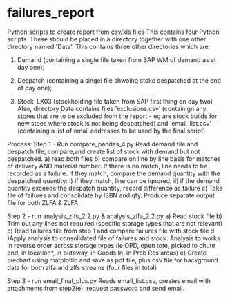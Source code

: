 # failures_report
Python scripts to create report from csv/xls files
This contains four Python scripts. These should be placed in a directory together with one other
directory named 'Data'. This contains three other directories which are:
1) Demand (containing a single file taken from SAP WM of demand as at day one);
2. Despatch (containing a singel file shwoing stokc despatched at the end of day one);
3) Stock_LX03 (stockholding file taken from SAP first thing on day two)
Also, directory Data contains files 'exclusions.csv' (containign any stores that are to be excluded
from the report - eg are stock builds for new stoes where stock is not being despatched) and
'email_list.csv' (containing a list of email addresses to be used by the final script)

Process:
Step 1 - Run compare_pandas_4.py
 Read demand file and despatch file, compare,and create list of stock with demand but
 not despatched.
a) read both files
b) compare on line by line basis for matches of delivery AND material number.
   If there is no match, line needs to be recorded as a failure.
   If they match, compare the demand quantity with the despatched quantity:
   i) if they match, line can be ignored;
   ii) if the demand quantity exceeds the despatch quantity, record difference as failure
c) Take file of failures and consolidate by ISBN and qty. Produce separate output file for
   both ZLFA & ZLFA

Step 2 - run analysis_zlfs_2.2.py & analysis_zlfa_2.2.py
 a) Read stock file
 b) Trim out any lines not required (specific storage types that are not relevant)
 c) Read failures file from step 1 and compare failures file with stock file
 d )Apply analysis to consolidated file of failures and stock. Analysis to works in reverse
 order across storage types (ie OPD, open tote, picked to chute end, in location*, in putaway,
 in Goods In, in Prob Res areas)
 e) Create piechart using matplotlib and save as pdf file, plus csv file for background data for
 both zlfa and zlfs streams (four files in total)

Step 3 - run email_final_plus.py
Reads email_list.csv, creates email with attachments from step2(e), request password and send email.
